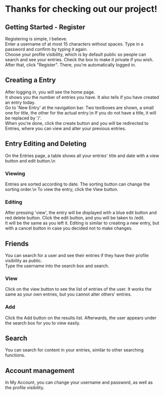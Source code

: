 # Thanks for checking out our project!
## Getting Started - Register
Registering is simple, I believe.  
Enter a username of at most 15 characters without spaces. Type in a password and confirm by typing it again.  
Choose your profile visibility, which is by default public so people can search and see your entries. Check the box to make it private if you wish.  
After that, click "Register". There, you're automatically logged in.

## Creating a Entry
After logging in, you will see the home page.  
It shows you the number of entries you have. It also tells if you have created an entry today.  
Go to 'New Entry' at the navigation bar. Two textboxes are shown, a small one for title, the other for the actual entry.\n
If you do not have a title, it will be replaced by '/'.  
When you're done, click the create button and you will be redirected to Entries, where you can view and alter your previous entries.

## Entry Editing and Deleting
On the Entries page, a table shows all your entries' title and date with a view button and edit button.\n

### Viewing
Entries are sorted according to date. The sorting button can change the sorting order.\n
To view the entry, click the View button.

### Editing
After pressing 'view', the entry will be displayed with a blue edit button and red delete button. Click the edit button, and you will be taken to /edit.  
It will be the same as you left it. Editing is similar to creating a new entry, but with a cancel button in case you decided not to make changes.

## Friends
You can search for a user and see their entries if they have their profile visibility as public.  
Type the username into the search box and search.

### View
Click on the view button to see the list of entries of the user. It works the same as your own entries, but you cannot alter others' entries.

### Add
Click the Add button on the results list. Afterwards, the user appears under the search box for you to view easily.

## Search
You can search for content in your entries, similar to other searching functions.


## Account management
In My Account, you can change your username and password, as well as the profile visibility.
